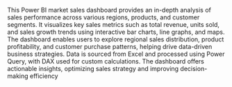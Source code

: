 This Power BI market sales dashboard provides an in-depth analysis of sales performance across various regions, products, and customer segments. It visualizes key sales metrics such as total revenue, units sold, and sales growth trends using interactive bar charts, line graphs, and maps. The dashboard enables users to explore regional sales distribution, product profitability, and customer purchase patterns, helping drive data-driven business strategies. Data is sourced from Excel and processed using Power Query, with DAX used for custom calculations. The dashboard offers actionable insights, optimizing sales strategy and improving decision-making efficiency
